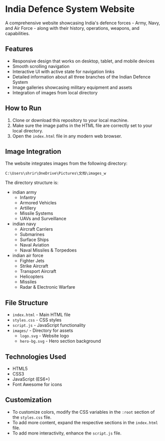 # India Defence System Website

A comprehensive website showcasing India's defence forces - Army, Navy, and Air Force - along with their history, operations, weapons, and capabilities.

## Features

- Responsive design that works on desktop, tablet, and mobile devices
- Smooth scrolling navigation
- Interactive UI with active state for navigation links
- Detailed information about all three branches of the Indian Defence System
- Image galleries showcasing military equipment and assets
- Integration of images from local directory

## How to Run

1. Clone or download this repository to your local machine.
2. Make sure the image paths in the HTML file are correctly set to your local directory.
3. Open the `index.html` file in any modern web browser.

## Image Integration

The website integrates images from the following directory:
```
C:\Users\shrir\OneDrive\Pictures\文档\images_w
```

The directory structure is:
- indian army
  - Infantry
  - Armored Vehicles
  - Artillery
  - Missile Systems
  - UAVs and Surveillance
- indian navy
  - Aircraft Carriers
  - Submarines
  - Surface Ships
  - Naval Aviation
  - Naval Missiles & Torpedoes
- indian air force
  - Fighter Jets
  - Strike Aircraft
  - Transport Aircraft
  - Helicopters
  - Missiles
  - Radar & Electronic Warfare

## File Structure

- `index.html` - Main HTML file
- `styles.css` - CSS styles
- `script.js` - JavaScript functionality
- `images/` - Directory for assets
  - `logo.svg` - Website logo
  - `hero-bg.svg` - Hero section background

## Technologies Used

- HTML5
- CSS3
- JavaScript (ES6+)
- Font Awesome for icons

## Customization

- To customize colors, modify the CSS variables in the `:root` section of the `styles.css` file.
- To add more content, expand the respective sections in the `index.html` file.
- To add more interactivity, enhance the `script.js` file. 
